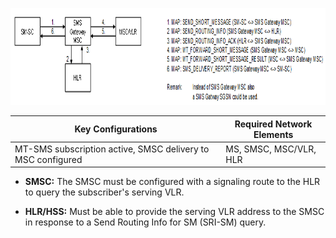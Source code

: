 <img src="images/CS_Mobile_Terminated_Short_Message_Service.png" style="width:6.54202in;height:1.61675in"
alt="A close-up of a map AI-generated content may be incorrect." />

| **Key Configurations** | **Required Network Elements** |
|----|----|
| MT-SMS subscription active, SMSC delivery to MSC configured | MS, SMSC, MSC/VLR, HLR |

- **SMSC:** The SMSC must be configured with a signaling route to the
  HLR to query the subscriber's serving VLR.

- **HLR/HSS:** Must be able to provide the serving VLR address to the
  SMSC in response to a Send Routing Info for SM (SRI-SM) query.
